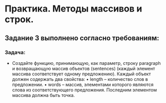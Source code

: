 # Практика. Методы массивов и строк.
## Задание 3 выполнено согласно требованиям:
### Задача:
 - Создайте функцию, принимающую, как параметр, строку paragraph и возвращающую массив объектов (sentences) (каждый элемент массива соответствует одному предложению). Каждый объект должен содержать два свойства:
•	length – количество слов в предложении.
•	words – массив, элементами которого являются слова из соответствующего предложения. Последним элементом массива должна быть точка.

	
